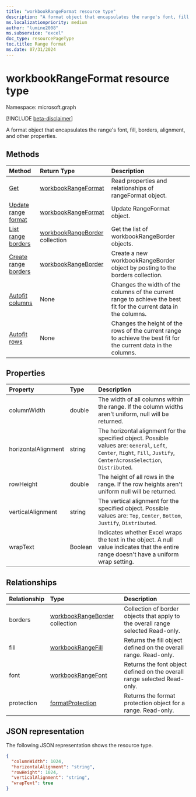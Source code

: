 ```yaml
---
title: "workbookRangeFormat resource type"
description: "A format object that encapsulates the range's font, fill, borders, alignment, and other properties."
ms.localizationpriority: medium
author: "lumine2008"
ms.subservice: "excel"
doc_type: resourcePageType
toc.title: Range format
ms.date: 07/31/2024
---
```


# workbookRangeFormat resource type

Namespace: microsoft.graph

[!INCLUDE [beta-disclaimer](../../includes/beta-disclaimer.md)]

A format object that encapsulates the range's font, fill, borders, alignment, and other properties.


## Methods

| Method		   | Return Type	|Description|
|:---------------|:--------|:----------|
|[Get](../api/rangeformat-get.md) | [workbookRangeFormat](workbookrangeformat.md) |Read properties and relationships of rangeFormat object.|
|[Update range format](../api/rangeformat-update.md) | [workbookRangeFormat](workbookrangeformat.md)	|Update RangeFormat object. |
|[List range borders](../api/rangeformat-list-borders.md) |[workbookRangeBorder](workbookrangeborder.md) collection| Get the list of workbookRangeBorder objects.|
|[Create range borders](../api/rangeformat-post-borders.md) |[workbookRangeBorder](workbookrangeborder.md)| Create a new workbookRangeBorder object by posting to the borders collection.|
|[Autofit columns](../api/rangeformat-autofitcolumns.md)|None|Changes the width of the columns of the current range to achieve the best fit for the current data in the columns.|
|[Autofit rows](../api/rangeformat-autofitrows.md)|None|Changes the height of the rows of the current range to achieve the best fit for the current data in the columns.|

## Properties
| Property	   | Type	|Description|
|:---------------|:--------|:----------|
|columnWidth|double|The width of all columns within the range. If the column widths aren't uniform, null will be returned.|
|horizontalAlignment|string|The horizontal alignment for the specified object. Possible values are: `General`, `Left`, `Center`, `Right`, `Fill`, `Justify`, `CenterAcrossSelection`, `Distributed`.|
|rowHeight|double|The height of all rows in the range. If the row heights aren't uniform null will be returned.|
|verticalAlignment|string|The vertical alignment for the specified object. Possible values are: `Top`, `Center`, `Bottom`, `Justify`, `Distributed`.|
|wrapText|Boolean|Indicates whether Excel wraps the text in the object. A null value indicates that the entire range doesn't have a uniform wrap setting.|

## Relationships
| Relationship | Type	|Description|
|:---------------|:--------|:----------|
|borders|[workbookRangeBorder](workbookrangeborder.md) collection|Collection of border objects that apply to the overall range selected Read-only.|
|fill|[workbookRangeFill](workbookrangefill.md)|Returns the fill object defined on the overall range. Read-only.|
|font|[workbookRangeFont](workbookrangefont.md)|Returns the font object defined on the overall range selected Read-only.|
|protection|[formatProtection](workbookformatprotection.md)|Returns the format protection object for a range. Read-only.|

## JSON representation

The following JSON representation shows the resource type.

<!-- {
  "blockType": "resource",
  "optionalProperties": [

  ],
  "keyProperty": "id",
  "baseType":"microsoft.graph.entity",
  "@odata.type": "microsoft.graph.workbookRangeFormat"
}-->

```json
{
  "columnWidth": 1024,
  "horizontalAlignment": "string",
  "rowHeight": 1024,
  "verticalAlignment": "string",
  "wrapText": true
}

```

<!-- uuid: 8fcb5dbc-d5aa-4681-8e31-b001d5168d79
2015-10-25 14:57:30 UTC -->
<!--
{
  "type": "#page.annotation",
  "description": "RangeFormat resource",
  "keywords": "",
  "section": "documentation",
  "tocPath": "",
  "suppressions": []
}
-->


